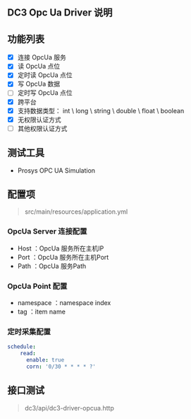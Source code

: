 ## DC3 Opc Ua Driver 说明

## 功能列表

- [x] 连接 OpcUa 服务
- [x] 读 OpcUa 点位
- [x] 定时读 OpcUa 点位
- [x] 写 OpcUa 数据
- [ ] 定时写 OpcUa 点位
- [x] 跨平台
- [x] 支持数据类型： int \ long \ string \ double \ float \ boolean
- [x] 无权限认证方式
- [ ] 其他权限认证方式

## 测试工具

- Prosys OPC UA Simulation

## 配置项

> src/main/resources/application.yml

### OpcUa Server 连接配置

- Host ：OpcUa 服务所在主机IP
- Port ：OpcUa 服务所在主机Port
- Path ：OpcUa 服务Path

### OpcUa Point 配置

- namespace ：namespace index
- tag ：item name

### 定时采集配置

```yaml
schedule:
    read:
      enable: true
      corn: '0/30 * * * * ?'
```

## 接口测试

> dc3/api/dc3-driver-opcua.http

